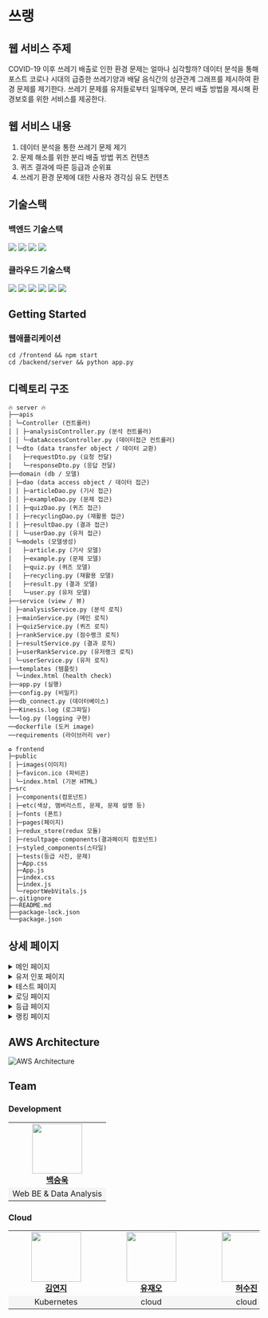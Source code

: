# 쓰랭
## 웹 서비스 주제
COVID-19 이후 쓰레기 배출로 인한 환경 문제는 얼마나 심각할까?
데이터 분석을 통해 포스트 코로나 시대의 급증한 쓰레기양과 배달 음식간의 상관관계 그래프를 제시하여 환경 문제를 제기한다. 쓰레기  문제를 유저들로부터 일깨우며, 분리 배출 방법을 제시해 환경보호를 위한 서비스를 제공한다.
## 웹 서비스 내용
1. 데이터 분석을 통한 쓰레기 문제 제기
2. 문제 해소를 위한 분리 배출 방법 퀴즈 컨텐츠
3. 퀴즈 결과에 따른 등급과 순위표
4. 쓰레기 환경 문제에 대한 사용자 경각심 유도 컨텐츠

## 기술스택

<!-- ### 프론트엔드 기술스택

<img src="https://img.shields.io/badge/-redux--toolkit-%23764ABC?style=for-the-badge&logo=redux&logoColor=black"/> <img src="https://img.shields.io/badge/-react--router-%23CA4245?style=for-the-badge&logo=react-router&logoColor=black"/>
<img src="https://img.shields.io/badge/-redux--persist-white?style=for-the-badge&logo=redux&logoColor=%23764ABC"/> <img src="https://img.shields.io/badge/-axios-%23764ABC?style=for-the-badge&logo=axios&logoColor=%23764ABC"/> <img src="https://img.shields.io/badge/-styled--components-%23DB7093?style=for-the-badge&logo=styled-components&logoColor=white"/> -->


### 백엔드 기술스택

<img src="https://img.shields.io/badge/-Flask-black?style=for-the-badge&logo=flask&logoColor=white"/> <img src="https://img.shields.io/badge/mysql-4479A1?style=for-the-badge&logo=mysql&logoColor=white"> <img src="https://img.shields.io/badge/-Nginx-%23009639?style=for-the-badge&logo=NGINX&logoColor=white"/> <img src="https://img.shields.io/badge/Docker-2496ED?style=for-the-badge&logo=Docker&logoColor=white">

### 클라우드 기술스택
<img src="https://img.shields.io/badge/kubernetes-326CE5?style=for-the-badge&logo=kubernetes&logoColor=white">  <img src="https://img.shields.io/badge/amazonaws-232F3E?style=for-the-badge&logo=amazonaws&logoColor=white"> <img src="https://img.shields.io/badge/amazons3-569A31?style=for-the-badge&logo=amazons3&logoColor=white"> <img src="https://img.shields.io/badge/amazonrds-326CE5?style=for-the-badge&logo=amazonrds&logoColor=white"> <img src="https://img.shields.io/badge/amazonroute53-8C4FFF?style=for-the-badge&logo=amazonroute53&logoColor=white"> <img src="https://img.shields.io/badge/amazoneks-FF9900?style=for-the-badge&logo=amazoneks&logoColor=white">



## Getting Started

### 웹애플리케이션

```
cd /frontend && npm start
cd /backend/server && python app.py
```

## 디렉토리 구조
```
🔥 server 🔥
├──apis
│ └─Controller (컨트롤러)
│ │ ├─analysisController.py (분석 컨트롤러)
│ │ └─dataAccessController.py (데이터접근 컨트롤러)
│ └─dto (data transfer object / 데이터 교환)
│   ├─requestDto.py (요청 전달)
│   └─responseDto.py (응답 전달)
├──domain (db / 모델)
│ ├─dao (data access object / 데이터 접근)
│ │ ├─articleDao.py (기사 접근)
│ │ ├─exampleDao.py (문제 접근)
│ │ ├─quizDao.py (퀴즈 접근)
│ │ ├─recyclingDao.py (재활용 접근)
│ │ ├─resultDao.py (결과 접근)
│ │ └─userDao.py (유저 접근)
│ └─models (모델생성)
│   ├─article.py (기사 모델)
│   ├─example.py (문제 모델)
│   ├─quiz.py (퀴즈 모델)
│   ├─recycling.py (재활용 모델)
│   ├─result.py (결과 모델)
│   └─user.py (유저 모델)
├──service (view / 뷰)
│ ├─analysisService.py (분석 로직)
│ ├─mainService.py (메인 로직)
│ ├─quizService.py (퀴즈 로직)
│ ├─rankService.py (점수랭크 로직)
│ ├─resultService.py (결과 로직)
│ ├─userRankService.py (유저랭크 로직)
│ └─userService.py (유저 로직)
├──templates (템플릿)
│ └─index.html (health check)
├──app.py (실행)
├──config.py (비밀키)
├──db_connect.py (데이터베이스)
├──Kinesis.log (로그파일)
└──log.py (logging 구현)
──dockerfile (도커 image)
──requirements (라이브러리 ver)
```

```
♻️ frontend
├─public
│ ├─images(이미지) 
│ ├─favicon.ico (파비콘)
│ └─index.html (기본 HTML)
├─src
│ ├─components(컴포넌트)
│ ├─etc(색상, 멤버리스트, 문제, 문제 설명 등)
│ ├─fonts (폰트)
│ ├─pages(페이지)
│ ├─redux_store(redux 모듈)
│ ├─resultpage-components(결과페이지 컴포넌트)
│ ├─styled_components(스타일)
│ ├─tests(등급 사진, 문제)
│ ├─App.css
│ ├─App.js
│ ├─index.css
│ ├─index.js
│ └─reportWebVitals.js
├─.gitignore
├──README.md
├──package-lock.json
└──package.json
```

## 상세 페이지

<details>
<summary>메인 페이지  </summary>

![메인페이지풀샷](https://user-images.githubusercontent.com/75749574/138463425-38cca085-c090-485f-8507-54086a4f4a27.png)


</details>

<details>
<summary>유저 인포 페이지  </summary>

![유저인포페이지](https://user-images.githubusercontent.com/75749574/138461600-9a238e00-e20c-4f9f-bdb4-31389ad14e0d.png)

</details>

<details>
<summary>테스트 페이지  </summary>

![테스트페이지](https://user-images.githubusercontent.com/75749574/138461829-09c52a96-0a1f-45fb-9929-b29cd9593318.png)

</details>

<details>
<summary>로딩 페이지  </summary>

![로딩페이지GIF](https://user-images.githubusercontent.com/75749574/138461823-7cc39c0a-269a-48a0-bdce-8690cac11c9d.gif)

</details>

<details>
<summary>등급 페이지  </summary>

![등급GIF](https://user-images.githubusercontent.com/75749574/138461834-272b4ef1-557c-4a56-a55e-61376a6eb468.gif)

</details>

<details>
<summary>랭킹 페이지  </summary>

![랭킹페이지](https://user-images.githubusercontent.com/75749574/138461837-abf77f77-f4ea-44f0-8aeb-6a0b208a78db.png)

</details>

## AWS Architecture
![AWS Architecture](https://github.com/Critica1-C/Critical-C/assets/87068389/2af94848-0915-43ac-bdc6-368339decff5)


## Team

### Development

<table>
    <tr align="center">
        <td style="min-width: 175px;">
            <a href="https://github.com/tbvjqkdlcm1">
              <img src="https://github.com/tbvjqkdlcm1.png" width="100">
              <br />
              <b>백승욱</b>
            </a> 
        </td>
    </tr>
    <tr align="center" style="background-color:rgb(245, 245, 245)">
        <td>
            Web BE & Data Analysis
        </td>
    </tr>
</table>

### Cloud

<table>
    <tr align="center">
        <td style="min-width: 175px;">
            <a href="https://github.com/JWhy121">
              <img src="https://avatars.githubusercontent.com/u/87068389?v=4" width="100">
              <br />
              <b>김연지</b>
            </a> 
        </td>
        <td style="min-width: 175px;">
            <a href="https://github.com/tbvjqkdlcm1">
              <img src="https://avatars.githubusercontent.com/u/87068389?v=4" width="100">
              <br />
              <b>유재오</b>
            </a> 
        </td>
        <td style="min-width: 175px;">
            <a href="https://github.com/tbvjqkdlcm1">
              <img src="https://avatars.githubusercontent.com/u/87068389?v=4" width="100">
              <br />
              <b>허수진</b>
            </a> 
        </td> 
    </tr>
    <tr align="center" style="background-color:rgb(245, 245, 245)">
        <td>
            Kubernetes
        </td>
        <td>
            cloud
        </td>
        <td>
            cloud
        </td>
    </tr>
</table>

